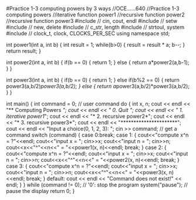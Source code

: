 #Practice 1-3 computing powers by 3 ways
//OCE......640
//Practice 1-3 computing powers
//iterative function power1
//recursive function power2
//recursive function power3
#include <iostream> // cin, cout, endl
#include <iomanip> // setw
#include <new> // new, delete
#include <string> // c_str, length
#include <cstdlib> // strtoul, system
#include <ctime> // clock_t, clock, CLOCKS_PER_SEC
using namespace std;

int power1(int a, int b)
{
    int result = 1;
    while(b>0)
    {
        result = result * a;
        b--;
    }
    return result;
}

int power2(int a, int b)
{
    if(b == 0)
    {
        return 1;
    }
    else
    {
        return a*power2(a,b-1);
    }
}

int power3(int a, int b)
{
    if(b == 0)
    {
        return 1;
    }
    else if(b%2 == 0)
    {
        return power3(a,b/2)*power3(a,b/2);
    }
    else
    {
        return a*power3(a,b/2)*power3(a,b/2);
    }
}

int main()
{
    int command = 0; // user command
    do
    { int x, n;
    cout << endl << "** Computing Powers **";
    cout << endl << "* 0. Quit            *";
    cout << endl << "* 1. iterative power1*";
    cout << endl << "* 2. recursive power2*";
    cout << endl << "* 3. recursive power3*";
    cout << endl << "**********************";
    cout << endl << "Input a choice(0, 1, 2, 3): ";
    cin >> command; // get a command
    switch (command)
        {
        case 0:break;
        case 1:
            {
                cout<<"compute x^n = ?"<<endl;
                cout<<"input x = ";
                cin>>x;
                cout<<"input n = ";
                cin>>n;
                cout<<x<<"^"<<n<<" = "<<power1(x, n)<<endl;
                break;
            }
        case 2:
            {
                cout<<"compute x^n = ?"<<endl;
                cout<<"input x = ";
                cin>>x;
                cout<<"input n = ";
                cin>>n;
                cout<<x<<"^"<<n<<" = "<<power2(x, n)<<endl;
                break;
            }
        case 3:
            {
                cout<<"compute x^n = ?"<<endl;
                cout<<"input x = ";
                cin>>x;
                cout<<"input n = ";
                cin>>n;
                cout<<x<<"^"<<n<<" = "<<power3(x, n)<<endl;
                break;
            }
        default: cout << endl << "Command does not exist!" << endl;
        }
    }
    while (command != 0); // '0': stop the program
    system("pause"); // pause the display
    return 0;
}
